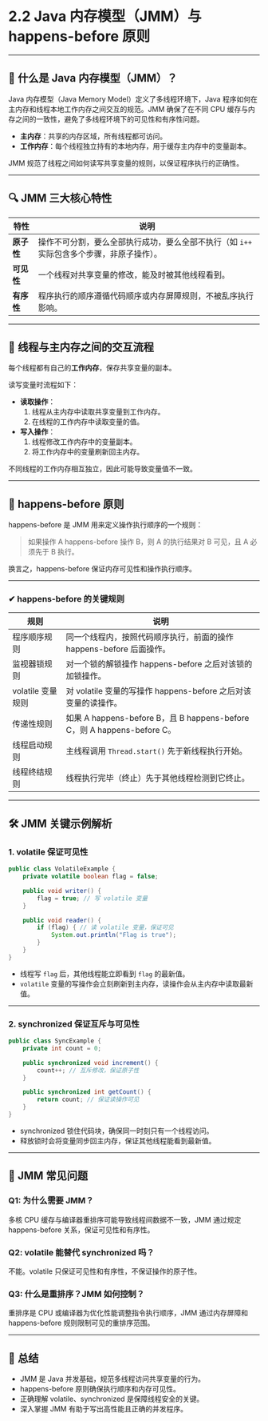 # 2.2 Java 内存模型（JMM）与 happens-before 原则

------

## 🧠 什么是 Java 内存模型（JMM）？

Java 内存模型（Java Memory Model）定义了多线程环境下，Java 程序如何在主内存和线程本地工作内存之间交互的规范。JMM 确保了在不同 CPU 缓存与内存之间的一致性，避免了多线程环境下的可见性和有序性问题。

- **主内存**：共享的内存区域，所有线程都可访问。
- **工作内存**：每个线程独立持有的本地内存，用于缓存主内存中的变量副本。

JMM 规范了线程之间如何读写共享变量的规则，以保证程序执行的正确性。

------

## 🔍 JMM 三大核心特性

| 特性       | 说明                                                         |
| ---------- | ------------------------------------------------------------ |
| **原子性** | 操作不可分割，要么全部执行成功，要么全部不执行（如 `i++` 实际包含多个步骤，非原子操作）。 |
| **可见性** | 一个线程对共享变量的修改，能及时被其他线程看到。             |
| **有序性** | 程序执行的顺序遵循代码顺序或内存屏障规则，不被乱序执行影响。 |

------

## 🧩 线程与主内存之间的交互流程

每个线程都有自己的**工作内存**，保存共享变量的副本。

读写变量时流程如下：

- **读取操作**：
  1. 线程从主内存中读取共享变量到工作内存。
  2. 在线程的工作内存中读取变量的值。
- **写入操作**：
  1. 线程修改工作内存中的变量副本。
  2. 将工作内存中的变量刷新回主内存。

不同线程的工作内存相互独立，因此可能导致变量值不一致。

------

## 🔁 happens-before 原则

happens-before 是 JMM 用来定义操作执行顺序的一个规则：

> 如果操作 A happens-before 操作 B，则 A 的执行结果对 B 可见，且 A 必须先于 B 执行。

换言之，happens-before 保证内存可见性和操作执行顺序。

------

### ✔ happens-before 的关键规则

| 规则              | 说明                                                         |
| ----------------- | ------------------------------------------------------------ |
| 程序顺序规则      | 同一个线程内，按照代码顺序执行，前面的操作 happens-before 后面操作。 |
| 监视器锁规则      | 对一个锁的解锁操作 happens-before 之后对该锁的加锁操作。     |
| volatile 变量规则 | 对 volatile 变量的写操作 happens-before 之后对该变量的读操作。 |
| 传递性规则        | 如果 A happens-before B，且 B happens-before C，则 A happens-before C。 |
| 线程启动规则      | 主线程调用 `Thread.start()` 先于新线程执行开始。             |
| 线程终结规则      | 线程执行完毕（终止）先于其他线程检测到它终止。               |

------

## 🛠 JMM 关键示例解析

### 1. volatile 保证可见性

```java
public class VolatileExample {
    private volatile boolean flag = false;

    public void writer() {
        flag = true; // 写 volatile 变量
    }

    public void reader() {
        if (flag) { // 读 volatile 变量，保证可见
            System.out.println("Flag is true");
        }
    }
}
```

- 线程写 `flag` 后，其他线程能立即看到 `flag` 的最新值。
- `volatile` 变量的写操作会立刻刷新到主内存，读操作会从主内存中读取最新值。

------

### 2. synchronized 保证互斥与可见性

```java
public class SyncExample {
    private int count = 0;

    public synchronized void increment() {
        count++; // 互斥修改，保证原子性
    }

    public synchronized int getCount() {
        return count; // 保证读操作可见
    }
}
```

- synchronized 锁住代码块，确保同一时刻只有一个线程访问。
- 释放锁时会将变量同步回主内存，保证其他线程能看到最新值。

------

## 📌 JMM 常见问题

### Q1: 为什么需要 JMM？

多核 CPU 缓存与编译器重排序可能导致线程间数据不一致，JMM 通过规定 happens-before 关系，保证可见性和有序性。

### Q2: volatile 能替代 synchronized 吗？

不能。volatile 只保证可见性和有序性，不保证操作的原子性。

### Q3: 什么是重排序？JMM 如何控制？

重排序是 CPU 或编译器为优化性能调整指令执行顺序，JMM 通过内存屏障和 happens-before 规则限制可见的重排序范围。

------

## 📝 总结

- JMM 是 Java 并发基础，规范多线程访问共享变量的行为。
- happens-before 原则确保执行顺序和内存可见性。
- 正确理解 volatile、synchronized 是保障线程安全的关键。
- 深入掌握 JMM 有助于写出高性能且正确的并发程序。

